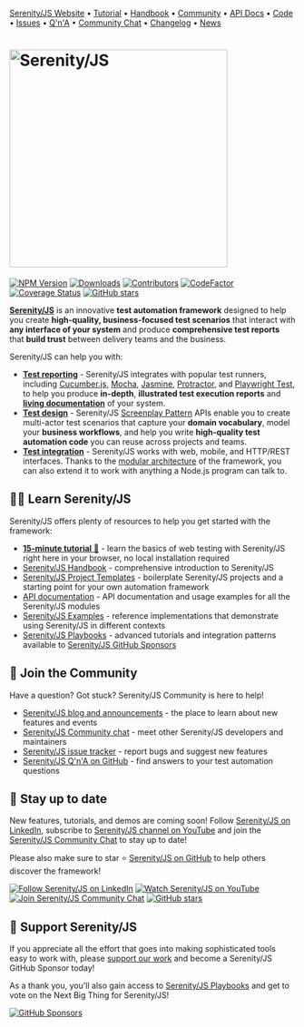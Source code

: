 [Serenity/JS Website](https://serenity-js.org/?pk_campaign=readme&pk_source=github)
• [Tutorial](https://serenity-js.org/handbook/web-testing/your-first-web-scenario/)
• [Handbook](https://serenity-js.org/handbook/?pk_campaign=readme&pk_source=github)
• [Community](https://serenity-js.org/community/?pk_campaign=readme&pk_source=github)
• [API Docs](https://serenity-js.org/api/?pk_campaign=readme&pk_source=github)
• [Code](https://github.com/serenity-js/serenity-js/)
• [Issues](https://github.com/serenity-js/serenity-js/issues)
• [Q'n'A](https://github.com/orgs/serenity-js/discussions/categories/how-to)
• [Community Chat](https://matrix.to/#/#serenity-js:gitter.im)
• [Changelog](https://serenity-js.org/changelog/?pk_campaign=readme&pk_source=github)
• [News](https://serenity-js.org/blog/?pk_campaign=readme&pk_source=github)

<h1>
  <picture>
    <source srcset="https://serenity-js.org/images/serenity-js-logo-for-dark-backgrounds.svg" media="(prefers-color-scheme: dark)">
    <img src="https://serenity-js.org/images/serenity-js-logo-for-light-backgrounds.svg" alt="Serenity/JS" width="384" />
  </picture>
</h1>

[![NPM Version](https://badge.fury.io/js/%40serenity-js%2Fcore.svg)](https://badge.fury.io/js/%40serenity-js%2Fcore)
[![Downloads](https://img.shields.io/npm/dm/@serenity-js/core.svg)](https://npm-stat.com/charts.html?package=@serenity-js/core)
[![Contributors](https://img.shields.io/github/contributors/serenity-js/serenity-js.svg)](https://github.com/serenity-js/serenity-js/graphs/contributors)
[![CodeFactor](https://www.codefactor.io/repository/github/serenity-js/serenity-js/badge)](https://www.codefactor.io/repository/github/serenity-js/serenity-js)
[![Coverage Status](https://coveralls.io/repos/github/serenity-js/serenity-js/badge.svg?branch=main)](https://coveralls.io/github/serenity-js/serenity-js?branch=main)
[![GitHub stars](https://img.shields.io/github/stars/serenity-js/serenity-js)](https://github.com/serenity-js/serenity-js)

[**Serenity/JS**](https://serenity-js.org/?pk_campaign=readme&pk_source=github) is an innovative **test automation framework** designed to help you create
**high-quality, business-focused test scenarios** that interact with **any interface of your system**
and produce **comprehensive test reports** that **build trust** between delivery teams and the business.

Serenity/JS can help you with:
- [**Test reporting**](https://serenity-js.org/handbook/reporting?pk_campaign=readme&pk_source=github) - Serenity/JS
  integrates with popular test runners, including [Cucumber.js](https://serenity-js.org/handbook/test-runners/cucumber/?pk_campaign=readme&pk_source=github),
  [Mocha](https://serenity-js.org/handbook/test-runners/mocha/?pk_campaign=readme&pk_source=github),
  [Jasmine](https://serenity-js.org/handbook/test-runners/jasmine/?pk_campaign=readme&pk_source=github),
  [Protractor](https://serenity-js.org/handbook/test-runners/protractor/?pk_campaign=readme&pk_source=github),
  and [Playwright Test](https://serenity-js.org/handbook/test-runners/playwright-test/?pk_campaign=readme&pk_source=github),
  to help you produce **in-depth**, **illustrated test execution reports** and [**living documentation**](https://serenity-bdd.github.io/docs/reporting/living_documentation) of your system.
- [**Test design**](https://serenity-js.org/handbook/design/) - Serenity/JS [Screenplay Pattern](https://serenity-js.org/handbook/design/screenplay-pattern/?pk_campaign=readme&pk_source=github) APIs enable you
  to create multi-actor test scenarios that capture your **domain vocabulary**, model your **business workflows**, and help you write **high-quality test automation code** you can reuse across projects and teams.
- [**Test integration**](https://serenity-js.org/handbook/integration/?pk_campaign=readme&pk_source=github) - Serenity/JS
  works with web, mobile, and HTTP/REST interfaces. Thanks to the [modular architecture](https://serenity-js.org/handbook/about/architecture/?pk_campaign=readme&pk_source=github) of the framework, you can also extend it to work with anything a Node.js program can talk to.

## 👨‍🏫 Learn Serenity/JS

Serenity/JS offers plenty of resources to help you get started with the framework:

- [**15-minute tutorial**  🚀️](https://serenity-js.org/handbook/web-testing/your-first-web-scenario/?pk_campaign=readme&pk_source=github) - learn the basics of web testing with Serenity/JS right here in your browser, no local installation required
- [Serenity/JS Handbook](https://serenity-js.org/handbook/?pk_campaign=readme&pk_source=github) - comprehensive introduction to Serenity/JS
- [Serenity/JS Project Templates](https://github.com/serenity-js?q=template&type=all&language=&sort=) - boilerplate Serenity/JS projects and a starting point for your own automation framework
- [API documentation](https://serenity-js.org/api/core/?pk_campaign=readme&pk_source=github) - API documentation and usage examples for all the Serenity/JS modules
- [Serenity/JS Examples](https://github.com/serenity-js/serenity-js/tree/main/examples) - reference implementations that demonstrate using Serenity/JS in different contexts
- [Serenity/JS Playbooks](https://github.com/serenity-js/playbooks) - advanced tutorials and integration patterns available to [Serenity/JS GitHub Sponsors](https://github.com/sponsors/serenity-js)

## 🤝 Join the Community

Have a question? Got stuck? Serenity/JS Community is here to help!

- [Serenity/JS blog and announcements](https://serenity-js.org/blog/?pk_campaign=readme&pk_source=github) - the place to learn about new features and events
- [Serenity/JS Community chat](https://matrix.to/#/#serenity-js:gitter.im) - meet other Serenity/JS developers and maintainers
- [Serenity/JS issue tracker](https://github.com/serenity-js/serenity-js/issues) - report bugs and suggest new features
- [Serenity/JS Q'n'A on GitHub](https://github.com/orgs/serenity-js/discussions/categories/how-do-i) - find answers to your test automation questions

## 📣 Stay up to date

New features, tutorials, and demos are coming soon!
Follow [Serenity/JS on LinkedIn](https://www.linkedin.com/company/serenity-js),
subscribe to [Serenity/JS channel on YouTube](https://www.youtube.com/@serenity-js) and join the [Serenity/JS Community Chat](https://matrix.to/#/#serenity-js:gitter.im) to stay up to date!

Please also make sure to star ⭐️ [Serenity/JS on GitHub](https://github.com/serenity-js/serenity-js) to help others discover the framework!

[![Follow Serenity/JS on LinkedIn](https://img.shields.io/badge/Follow-Serenity%2FJS%20-0077B5?logo=linkedin)](https://www.linkedin.com/company/serenity-js)
[![Watch Serenity/JS on YouTube](https://img.shields.io/badge/Watch-@serenity--js-E62117?logo=youtube)](https://www.youtube.com/@serenity-js)
[![Join Serenity/JS Community Chat](https://img.shields.io/badge/Chat-Serenity%2FJS%20Community-FBD30B?logo=matrix)](https://matrix.to/#/#serenity-js:gitter.im)
[![GitHub stars](https://img.shields.io/github/stars/serenity-js/serenity-js?label=Serenity%2FJS&logo=github&style=badge)](https://github.com/serenity-js/serenity-js)

## 💛 Support Serenity/JS

If you appreciate all the effort that goes into making sophisticated tools easy to work with, please [support our work](https://github.com/sponsors/serenity-js) and become a Serenity/JS GitHub Sponsor today!

As a thank you, you'll also gain access to [Serenity/JS Playbooks](https://github.com/serenity-js/playbooks) and get to vote on the Next Big Thing for Serenity/JS!

[![GitHub Sponsors](https://img.shields.io/badge/Support%20@serenity%2FJS-703EC8?style=for-the-badge&logo=github&logoColor=white)](https://github.com/sponsors/serenity-js)
